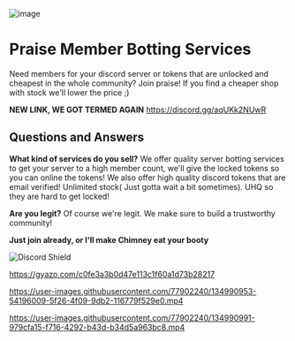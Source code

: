 ![image](https://user-images.githubusercontent.com/77902240/134991212-5fd70c5b-ba5b-4427-aa7d-3452bbebafa6.png)

# Praise Member Botting Services
Need members for your discord server or tokens that are unlocked and cheapest in the whole community? Join praise! If you find a cheaper shop with stock we'll lower the price ;)

**NEW LINK, WE GOT TERMED AGAIN**
https://discord.gg/aqUKk2NUwR

## Questions and Answers
**What kind of services do you sell?**
We offer quality server botting services to get your server to a high member count, we'll give the locked tokens so you can online the tokens!
We also offer high quality discord tokens that are email verified! Unlimited stock( Just gotta wait a bit sometimes). UHQ so they are hard to get locked!

**Are you legit?**
Of course we're legit. We make sure to build a trustworthy community!

**Just join already, or I'll make Chimney eat your booty**


<img src="https://discordapp.com/api/guilds/895077065886408795/widget.png?style=banner4" alt="Discord Shield"/>

https://gyazo.com/c0fe3a3b0d47e113c1f60a1d73b28217



https://user-images.githubusercontent.com/77902240/134990953-54196009-5f26-4f09-9db2-116779f529e0.mp4



https://user-images.githubusercontent.com/77902240/134990991-979cfa15-f716-4292-b43d-b34d5a963bc8.mp4
